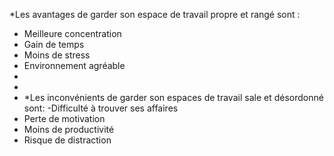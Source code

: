 *Les avantages de garder son espace de travail propre et rangé sont :
- Meilleure concentration
- Gain de temps
- Moins de stress
- Environnement agréable
-
-
- *Les inconvénients de garder son espaces de travail sale et désordonné sont:
 -Difficulté à trouver ses affaires
- Perte de motivation
- Moins de productivité
- Risque de distraction
 

  
